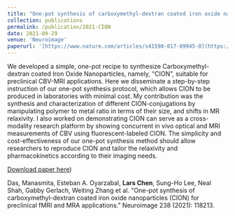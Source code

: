 ```yaml
---
title: "One-pot synthesis of carboxymethyl-dextran coated iron oxide nanoparticles (CION) for preclinical fMRI and MRA applications"
collection: publications
permalink: /publication/2021-CION
date: 2021-09-29
venue: 'Neuroimage'
paperurl: '[https://www.nature.com/articles/s41598-017-09945-0](https://www.sciencedirect.com/science/article/pii/S1053811921004900)'
---
```

We developed a simple, one-pot recipe to synthesize Carboxymethyl-dextran coated Iron Oxide Nanoparticles, namely, “CION”, suitable for preclinical CBV-MRI applications. Here we disseminate a step-by-step instruction of our one-pot synthesis protocol, which allows CION to be produced in laboratories with minimal cost. My contribution was the synthesis and characterization of different CION-conjugations by manipulating polymer to metal ratio in terms of their size, and shifts in MR relaxivity. I also worked on demonstrating CION can serve as a cross-modality research platform by showing concurrent in vivo optical and MRI measurements of CBV using fluorescent-labeled CION. The simplicity and cost-effectiveness of our one-pot synthesis method should allow researchers to reproduce CION and tailor the relaxivity and pharmacokinetics according to their imaging needs.

[Download paper here]([https://www.sciencedirect.com/science/article/pii/S1053811921004900))

Das, Manasmita, Esteban A. Oyarzabal, **Lars Chen**, Sung-Ho Lee, Neal Shah, Gabby Gerlach, Weiting Zhang et al. "One-pot synthesis of carboxymethyl-dextran coated iron oxide nanoparticles (CION) for preclinical fMRI and MRA applications." Neuroimage 238 (2021): 118213.
